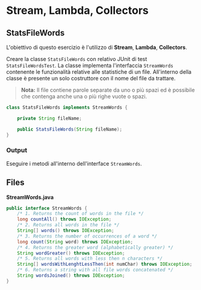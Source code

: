 # Stream, Lambda, Collectors

## StatsFileWords

L'obiettivo di questo esercizio è l'utilizzo di **Stream**, **Lambda**, **Collectors**.

Creare la classe `StatsFileWords` con relativo JUnit di test `StatsFileWordsTest`.
La classe implementa l'interfaccia `StreamWords` contenente le funzionalità relative alle statistiche di un file.
All'interno della classe è presente un solo costruttore con il nome del file da trattare.

> **Nota:** Il file contiene parole separate da uno o più spazi ed è possibile che contenga anche una o più righe vuote o spazi.

```java
class StatsFileWords implements StreamWords {

    private String fileName;

    public StatsFileWords(String fileName);
}
```

### Output

Eseguire i metodi all'interno dell'interface `StreamWords`.

## Files

**StreamWords.java**

```java
public interface StreamWords {
    /* 1. Returns the count of words in the file */
    long countAll() throws IOException;
    /* 2. Returns all words in the file */
    String[] words() throws IOException;
    /* 3. Returns the number of occurrences of a word */
    long count(String word) throws IOException;
    /* 4. Returns the greater word (alphabetically greater) */
    String wordGreater() throws IOException;
    /* 5. Returns all words with less then n characters */
    String[] wordsWithLenghtLessThen(int numChar) throws IOException;
    /* 6. Returns a string with all file words concatenated */
    String wordsJoined() throws IOException;
}
